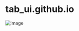 # tab_ui.github.io
![image](https://user-images.githubusercontent.com/58245859/185973114-ecb7709b-686e-43ad-bbb4-41a166130280.png)
